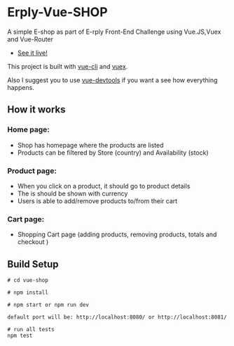 ﻿# Erply-Vue-SHOP

A simple E-shop as part of E-rply Front-End Challenge using Vue.JS,Vuex and Vue-Router

- [See it live!](https://erply-frontend-shop.firebaseapp.com/#/)

This project is built with [vue-cli](https://github.com/vuejs/vue-cli) and [vuex](https://github.com/vuejs/vuex).

Also I suggest you to use [vue-devtools](https://github.com/vuejs/vue-devtools) if you want a see how everything happens.

## How it works
###  Home page:
- Shop has homepage where the products are listed
- Products can be filtered by Store (country) and Availability (stock)
###  Product page:
- When you click on a product, it should go to product details
- The is should be shown with currency
- Users is  able to add/remove products to/from their cart
###  Cart page:
- Shopping Cart page (adding products, removing products, totals and checkout )
## Build Setup

```
# cd vue-shop

# npm install

# npm start or npm run dev

default port will be: http://localhost:8080/ or http://localhost:8081/

# run all tests
npm test
```
